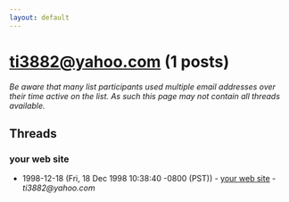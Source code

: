 ```yaml
---
layout: default
---
```


# ti3882@yahoo.com (1 posts)

_Be aware that many list participants used multiple email addresses over their time active on the list. As such this page may not contain all threads available._

## Threads

### your web site
+ 1998-12-18 (Fri, 18 Dec 1998 10:38:40 -0800 (PST)) - [your web site](/archive/1998/12/dedbf860b8ba938a0ea09f1a395dc6ff36a4e4c9915aa215a11690975233b943) - _ti3882@yahoo.com_

